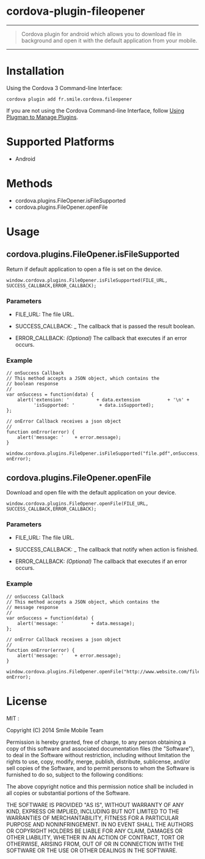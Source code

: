 cordova-plugin-fileopener
=====

---

> Cordova plugin for android which allows you to download file in background and open it with the default application from your mobile.

---

# Installation

Using the Cordova 3 Command-line Interface:

```
cordova plugin add fr.smile.cordova.fileopener
```

If you are not using the Cordova Command-line Interface, follow [Using Plugman to Manage Plugins](http://cordova.apache.org/docs/en/edge/plugin_ref_plugman.md.html).

# Supported Platforms

- Android

# Methods

- cordova.plugins.FileOpener.isFileSupported
- cordova.plugins.FileOpener.openFile


# Usage

##  cordova.plugins.FileOpener.isFileSupported

Return if default application to open a file is set on the device.


```
window.cordova.plugins.FileOpener.isFileSupported(FILE_URL, SUCCESS_CALLBACK,ERROR_CALLBACK);
```

###  Parameters

- FILE_URL: The file URL.

- SUCCESS_CALLBACK: _ The callback that is passed the result boolean.

- ERROR_CALLBACK: _(Optional)_ The callback that executes if an error occurs.


### Example

    // onSuccess Callback
    // This method accepts a JSON object, which contains the
    // boolean response
    //
    var onSuccess = function(data) {
        alert('extension: '          + data.extension          + '\n' +
              'isSupported: '         + data.isSupported);
    };

    // onError Callback receives a json object
    //
    function onError(error) {
        alert('message: '    + error.message);
    }

    window.cordova.plugins.FileOpener.isFileSupported("file.pdf",onSuccess, onError);

##  cordova.plugins.FileOpener.openFile

Download and open file with the default application on your device.

```
window.cordova.plugins.FileOpener.openFile(FILE_URL, SUCCESS_CALLBACK,ERROR_CALLBACK);
```

###  Parameters

- FILE_URL: The file URL.

- SUCCESS_CALLBACK: _ The callback that notify when action is finished.

- ERROR_CALLBACK: _(Optional)_ The callback that executes if an error occurs.


### Example

    // onSuccess Callback
    // This method accepts a JSON object, which contains the
    // message response
    //
    var onSuccess = function(data) {
        alert('message: '          + data.message);
    };

    // onError Callback receives a json object
    //
    function onError(error) {
        alert('message: '    + error.message);
    }

    window.cordova.plugins.FileOpener.openFile("http://www.website.com/file.pdf",onSuccess, onError);
    
# License

MIT :

Copyright (C) 2014 Smile Mobile Team

Permission is hereby granted, free of charge, to any person obtaining a copy of this software and associated documentation files (the "Software"), to deal in the Software without restriction, including without limitation the rights to use, copy, modify, merge, publish, distribute, sublicense, and/or sell copies of the Software, and to permit persons to whom the Software is furnished to do so, subject to the following conditions:

The above copyright notice and this permission notice shall be included in all copies or substantial portions of the Software.

THE SOFTWARE IS PROVIDED "AS IS", WITHOUT WARRANTY OF ANY KIND, EXPRESS OR IMPLIED, INCLUDING BUT NOT LIMITED TO THE WARRANTIES OF MERCHANTABILITY, FITNESS FOR A PARTICULAR PURPOSE AND NONINFRINGEMENT. IN NO EVENT SHALL THE AUTHORS OR COPYRIGHT HOLDERS BE LIABLE FOR ANY CLAIM, DAMAGES OR OTHER LIABILITY, WHETHER IN AN ACTION OF CONTRACT, TORT OR OTHERWISE, ARISING FROM, OUT OF OR IN CONNECTION WITH THE SOFTWARE OR THE USE OR OTHER DEALINGS IN THE SOFTWARE.
